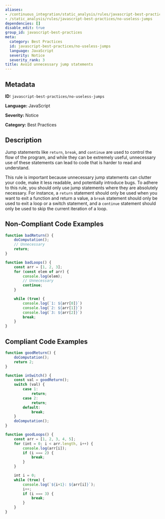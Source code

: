 ```yaml
---
aliases:
- /continuous_integration/static_analysis/rules/javascript-best-practices/no-useless-jumps
- /static_analysis/rules/javascript-best-practices/no-useless-jumps
dependencies: []
disable_edit: true
group_id: javascript-best-practices
meta:
  category: Best Practices
  id: javascript-best-practices/no-useless-jumps
  language: JavaScript
  severity: Notice
  severity_rank: 3
title: Avoid unnecessary jump statements
---
```

<!--  SOURCED FROM https://github.com/DataDog/datadog-static-analyzer-rule-docs -->


## Metadata
**ID:** `javascript-best-practices/no-useless-jumps`

**Language:** JavaScript

**Severity:** Notice

**Category:** Best Practices

## Description
Jump statements like `return`, `break`, and `continue` are used to control the flow of the program, and while they can be extremely useful, unnecessary use of these statements can lead to code that is harder to read and understand.

This rule is important because unnecessary jump statements can clutter your code, make it less readable, and potentially introduce bugs. To adhere to this rule, you should only use jump statements where they are absolutely necessary. For instance, a `return` statement should only be used when you want to exit a function and return a value, a `break` statement should only be used to exit a loop or a switch statement, and a `continue` statement should only be used to skip the current iteration of a loop.

## Non-Compliant Code Examples
```javascript
function badReturn() {
    doComputation();
    // Unnecessary
    return;
}

function badLoops() {
    const arr = [1, 2, 3];
    for (const elem of arr) {
        console.log(elem);
        // Unnecessary
        continue;
    }

    while (true) {
        console.log(`1: ${arr[0]}`)
        console.log(`2: ${arr[1]}`)
        console.log(`3: ${arr[2]}`)
        break;
    }
}
```

## Compliant Code Examples
```javascript
function goodReturn() {
    doComputation();
    return 2;
}

function inSwitch() {
    const val = goodReturn();
    switch (val) {
        case 1:
            return;
        case 2:
            return;
        default:
            break;
    }
    doComputation();
}

function goodLoops() {
    const arr = [1, 2, 3, 4, 5];
    for (int = 0; i < arr.length, i++) {
        console.log(arr[i]);
        if (i === 2) {
            break;
        }
    }

    int i = 0;
    while (true) {
        console.log(`${i+1}: ${arr[i]}`);
        i++;
        if (i === 3) {
            break;
        }
    }
}
```
